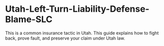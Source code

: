 # Utah-Left-Turn-Liability-Defense-Blame-SLC
This is a common insurance tactic in Utah. This guide explains how to fight back, prove fault, and preserve your claim under Utah law.
